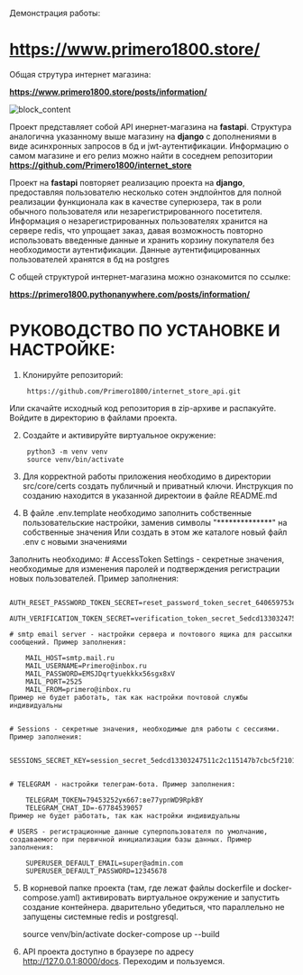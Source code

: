Демонстрация работы:

# https://www.primero1800.store/

Общая струтура интернет магазина:

<b>https://www.primero1800.store/posts/information/</b>

![block_content](https://github.com/user-attachments/assets/40600fb3-7433-48c1-b494-12f7c858900d)

Проект представляет собой API инернет-магазина на <b>fastapi</b>. Структура аналогична указанному выше магазину на <b>django</b> с дополнениями в виде асинхронных запросов в бд и jwt-аутентификации.
Информацию о самом магазине и его релиз можно найти в соседнем репозитории <b>https://github.com/Primero1800/internet_store</b>

Проект на <b>fastapi</b> повторяет реализацию проекта на <b>django</b>, предоставляя пользователю несколько сотен эндпойнтов для полной реализации функционала как в качестве суперюзера, так в роли обычного пользователя или незарегистрированного посетителя.
Информация о незарегистрированных пользователях хранится на сервере redis, что упрощает заказ, давая возможность повторно использовать введенные данные и хранить корзину покупателя без необходимости аутентификации.
Данные аутентифицированных пользователей хранятся в бд на postgres

  С общей структурой интернет-магазина можно ознакомится по ссылке: 
	
 <b>https://primero1800.pythonanywhere.com/posts/information/</b>
	


# РУКОВОДСТВО ПО УСТАНОВКЕ И НАСТРОЙКЕ:

1. Клонируйте репозиторий:

	    https://github.com/Primero1800/internet_store_api.git
    

Или скачайте исходный код репозитория в zip-архиве и распакуйте. 
Войдите в директорию в файлами проекта.



2. Создайте и активируйте виртуальное окружение:

	    python3 -m venv venv
	    source venv/bin/activate

3. Для корректной работы приложения необходимо в директории src/core/certs создать публичный и приватный ключи. 
Инструкция по созданию находится в указанной директоии в файле README.md


4. В файле .env.template необходимо заполнить собственные пользовательские настройки, заменив символы "**************" на собственные значения
Или создать в этом же каталоге новый файл .env с новыми значениями

  Заполнить необходимо:
    # AccessToken Settings - секретные значения, необходимые для изменения паролей и подтверждения регистрации новых пользователей. Пример заполнения:

		AUTH_RESET_PASSWORD_TOKEN_SECRET=reset_password_token_secret_640659753e41ee47b9161eb754115358d232
		AUTH_VERIFICATION_TOKEN_SECRET=verification_token_secret_5edcd13303247511c2c115147b7cbc5f2101a8b760

	# smtp email server - настройки сервера и почтового ящика для рассылки сообщений. Пример заполнения:

		MAIL_HOST=smtp.mail.ru
		MAIL_USERNAME=Primero@inbox.ru
		MAIL_PASSWORD=EMSJDqrtyuekkkx56sgx8xV
		MAIL_PORT=2525
		MAIL_FROM=primero@inbox.ru
	Пример не будет работать, так как настройки почтовой службы индивидуальны


	# Sessions - секретные значения, необходимые для работы с сессиями. Пример заполнения:

		SESSIONS_SECRET_KEY=session_secret_5edcd13303247511c2c115147b7cbc5f2101a8b760e9a770589b6c63f437bad7


	# TELEGRAM - настройки телеграм-бота. Пример заполнения:
	
		TELEGRAM_TOKEN=79453252ук667:ве77урnWD9RpkBY
		TELEGRAM_CHAT_ID=-67784539057
	Пример не будет работать, так как настройки индивидуальны

	# USERS - регистрационные данные суперпользователя по умолчанию, создаваемого при первичной инициализации базы данных. Пример заполнения:

		SUPERUSER_DEFAULT_EMAIL=super@admin.com
		SUPERUSER_DEFAULT_PASSWORD=12345678


    
5. В корневой папке проекта (там, где лежат файлы dockerfile и docker-compose.yaml) активировать виртуальное окружение и запустить создание контейнера.
дварительно убедиться, что параллельно не запущены системные redis и postgresql.
	
	source venv/bin/activate
	docker-compose up --build

7. API проекта доступно в браузере по адресу http://127.0.0.1:8000/docs. 
Переходим и пользуемся.
